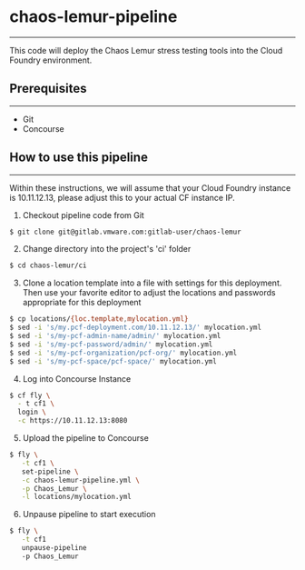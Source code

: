 # chaos-lemur-pipeline
---

This code will deploy the Chaos Lemur stress testing tools into the Cloud Foundry environment.

## Prerequisites
---

  - Git
  - Concourse

## How to use this pipeline
---

Within these instructions, we will assume that your Cloud Foundry instance is 10.11.12.13, please adjust this to your actual CF instance IP.

  1. Checkout pipeline code from Git

  ```bash
  $ git clone git@gitlab.vmware.com:gitlab-user/chaos-lemur
  ```

  2. Change directory into the project's 'ci' folder

  ```bash
  $ cd chaos-lemur/ci
  ```

  3. Clone a location template into a file with settings for this deployment.  Then use your favorite editor to adjust the locations and passwords appropriate for this deployment

  ```bash
  $ cp locations/{loc.template,mylocation.yml}
  $ sed -i 's/my.pcf-deployment.com/10.11.12.13/' mylocation.yml
  $ sed -i 's/my-pcf-admin-name/admin/' mylocation.yml
  $ sed -i 's/my-pcf-password/admin/' mylocation.yml
  $ sed -i 's/my-pcf-organization/pcf-org/' mylocation.yml
  $ sed -i 's/my-pcf-space/pcf-space/' mylocation.yml
  ```

  4. Log into Concourse Instance

  ```bash
  $ cf fly \
    - t cf1 \
    login \
    -c https://10.11.12.13:8080
  ```

  5. Upload the pipeline to Concourse

  ```bash
  $ fly \
     -t cf1 \
     set-pipeline \
     -c chaos-lemur-pipeline.yml \
     -p Chaos_Lemur \
     -l locations/mylocation.yml
  ```

  6. Unpause pipeline to start execution

  ```bash
  $ fly \
     -t cf1
     unpause-pipeline
     -p Chaos_Lemur  
  ```
